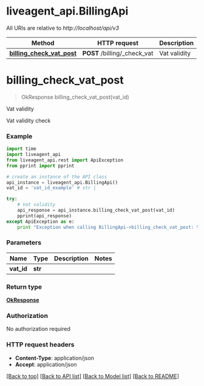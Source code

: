 # liveagent_api.BillingApi

All URIs are relative to *http://localhost/api/v3*

Method | HTTP request | Description
------------- | ------------- | -------------
[**billing_check_vat_post**](BillingApi.md#billing_check_vat_post) | **POST** /billing/_check_vat | Vat validity


# **billing_check_vat_post**
> OkResponse billing_check_vat_post(vat_id)

Vat validity

Vat validity check

### Example 
```python
import time
import liveagent_api
from liveagent_api.rest import ApiException
from pprint import pprint

# create an instance of the API class
api_instance = liveagent_api.BillingApi()
vat_id = 'vat_id_example' # str | 

try: 
    # Vat validity
    api_response = api_instance.billing_check_vat_post(vat_id)
    pprint(api_response)
except ApiException as e:
    print "Exception when calling BillingApi->billing_check_vat_post: %s\n" % e
```

### Parameters

Name | Type | Description  | Notes
------------- | ------------- | ------------- | -------------
 **vat_id** | **str**|  | 

### Return type

[**OkResponse**](OkResponse.md)

### Authorization

No authorization required

### HTTP request headers

 - **Content-Type**: application/json
 - **Accept**: application/json

[[Back to top]](#) [[Back to API list]](../README.md#documentation-for-api-endpoints) [[Back to Model list]](../README.md#documentation-for-models) [[Back to README]](../README.md)

